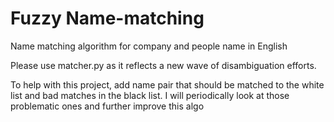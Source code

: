# Fuzzy Name-matching

Name matching algorithm for company and people name in English

Please use matcher.py as it reflects a new wave of disambiguation efforts.

To help with this project, add name pair that should be matched to the white list and bad matches in the black list. I will periodically look at those problematic ones and further improve this algo
